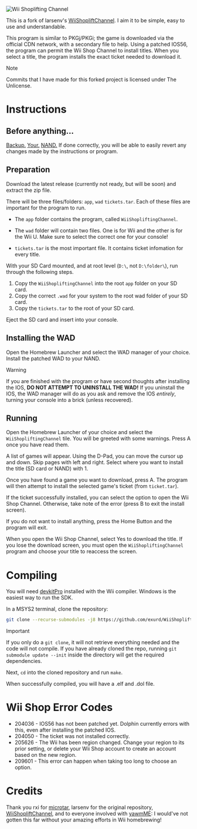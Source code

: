 ![Wii Shoplifting Channel](http://transfer.archivete.am/9Qu6m/wiishop.png) <!-- ArchiveTeam rules! -->

This is a fork of larsenv's [WiiShopliftChannel](https://github.com/larsenv/WiiShopliftChannel). I aim it to be simple, easy to use and understandable.

This program is similar to PKGj/PKGi; the game is downloaded via the official CDN network, with a secondary file to help. Using a patched IOS56, the program can permit the Wii Shop Channel to install titles. When you select a title, the program installs the exact ticket needed to download it.

>[!NOTE]
> Commits that I have made for this forked project is licensed under The Unlicense.

# Instructions

## Before anything...
[Backup.](https://wii.hacks.guide/bootmii.html) [Your.](https://wii.hacks.guide/bootmii.html) [NAND.](https://wii.hacks.guide/bootmii.html) If done correctly, you will be able to easily revert any changes made by the instructions or program.

## Preparation
Download the latest release (currently not ready, but will be soon) and extract the zip file.

There will be three files/folders: `app`, `wad` `tickets.tar`. Each of these files are important for the program to run.

- The `app` folder contains the program, called `WiiShopliftingChannel`.

- The `wad` folder will contain two files. One is for Wii and the other is for the Wii U<!-- (or to nerds vWii)-->. Make sure to select the correct one for your console!

- `tickets.tar` is the most important file. It contains ticket infomation for every title.

With your SD Card mounted, and at root level (`D:\`, not `D:\folder\`), run through the following steps.

1. Copy the `WiiShopliftingChannel` into the root `app` folder on your SD card.
2. Copy the correct `.wad` for your system to the root wad folder of your SD card.
3. Copy the `tickets.tar` to the root of your SD card.

Eject the SD card and insert into your console.

## Installing the WAD

Open the Homebrew Launcher and select the WAD manager of your choice. Install the patched WAD to your NAND.

> [!WARNING]
> If you are finished with the program or have second thoughts after installing the IOS, **DO NOT ATTEMPT TO UNINSTALL THE WAD!** If you uninstall the IOS, the WAD manager will do as you ask and remove the IOS *entirely*, turning your console into a brick (unless recovered).

## Running

Open the Homebrew Launcher of your choice and select the `WiiShopliftingChannel` tile. You will be greeted with some warnings. Press A once you have read them.

A list of games will appear. Using the D-Pad, you can move the cursor up and down. Skip pages with left and right. Select where you want to install the title (SD card or NAND) with 1.

Once you have found a game you want to download, press A. The program will then attempt to install the selected game's ticket (from `ticket.tar`).

If the ticket successfully installed, you can select the option to open the Wii Shop Channel. Otherwise, take note of the error (press B to exit the install screen).

If you do not want to install anything, press the Home Button and the program will exit.

When you open the Wii Shop Channel, select Yes to download the title. If you lose the download screen, you must open the `WiiShopliftingChannel` program and choose your title to reaccess the screen.

# Compiling

You will need [devkitPro](https://devkitpro.org/) installed with the Wii compiler. Windows is the easiest way to run the SDK.

In a MSYS2 terminal, clone the repository:
```sh
git clone --recurse-submodules -j8 https://github.com/exurd/WiiShopliftingChannel.git
```

> [!IMPORTANT]
> If you only do a `git clone`, it will not retrieve everything needed and the code will not compile. If you have already cloned the repo, running `git submodule update --init` inside the directory will get the required dependencies.

Next, `cd` into the cloned repository and run `make`.

When successfully compiled, you will have a .elf and .dol file.

# Wii Shop Error Codes

- 204036 - IOS56 has not been patched yet. Dolphin currently errors with this, even after installing the patched IOS.
- 204050 - The ticket was not installed correctly.
- 205626 - The Wii has been region changed. Change your region to its prior setting, or delete your Wii Shop account to create an account based on the new region.
- 209601 - This error can happen when taking too long to choose an option.

<!-- Some titles are too large for the SD card, which can error out. -->

# Credits
Thank you rxi for [microtar](https://github.com/rxi/microtar), larsenv for the original repository, [WiiShopliftChannel](https://github.com/larsenv/WiiShopliftChannel), and to everyone involved with [yawmME](https://github.com/modmii/YAWM-ModMii-Edition): I would've not gotten this far without your amazing efforts in Wii homebrewing!
